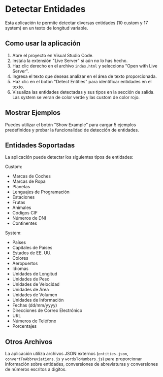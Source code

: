 # Detectar Entidades

Esta aplicación te permite detectar diversas entidades (10 custom y 17 system) en un texto de longitud variable.

## Como usar la aplicación

1. Abre el proyecto en Visual Studio Code.
2. Instala la extensión "Live Server" si aún no lo has hecho.
3. Haz clic derecho en el archivo `index.html` y selecciona "Open with Live Server".
4. Ingresa el texto que deseas analizar en el área de texto proporcionada.
5. Haz clic en el botón "Detect Entities" para identificar entidades en el texto.
6. Visualiza las entidades detectadas y sus tipos en la sección de salida. Las system se veran de color verde y las custom de color rojo.

## Mostrar Ejemplos

Puedes utilizar el botón "Show Example" para cargar 5 ejemplos predefinidos y probar la funcionalidad de detección de entidades.

## Entidades Soportadas

La aplicación puede detectar los siguientes tipos de entidades:

Custom:
- Marcas de Coches
- Marcas de Ropa
- Planetas
- Lenguajes de Programación
- Estaciones
- Frutas
- Animales
- Códigos CIF 
- Números de DNI 
- Continentes


System:
- Países
- Capitales de Países
- Estados de EE. UU.
- Colores
- Aeropuertos
- Idiomas
- Unidades de Longitud
- Unidades de Peso
- Unidades de Velocidad
- Unidades de Área
- Unidades de Volumen 
- Unidades de Información
- Fechas (dd/mm/yyyy)
- Direcciones de Correo Electrónico
- URL
- Números de Teléfono
- Porcentajes

## Otros Archivos

La aplicación utiliza archivos JSON externos (`entities.json`, `convertToAbbreviations.js` y `wordsToNumbers.js`) para proporcionar información sobre entidades, conversiones de abreviaturas y conversiones de números escritos a digitos.